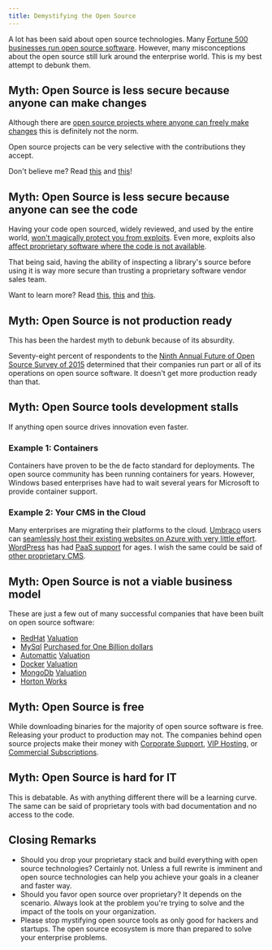 ```yaml
---
title: Demystifying the Open Source
---
```


A lot has been said about open source technologies. Many [Fortune 500 businesses run open source software](http://fortune.com/2010/08/16/how-corporate-america-went-open-source/). However, many misconceptions about the open source still lurk around the enterprise world. This is my best attempt to debunk them.

## Myth: Open Source is less secure because anyone can make changes  
Although there are [open source projects where anyone can freely make changes](https://www.wikipedia.org/) this is definitely not the norm.  

Open source projects can be very selective with the contributions they accept.  

Don't believe me? Read [this](https://lkml.org/lkml/2012/12/23/75?cm_mc_uid=71870513194014591758915&cm_mc_sid_50200000=1459175891) and [this](http://lkml.iu.edu/hypermail/linux/kernel/1510.3/02866.html)!  

## Myth: Open Source is less secure because anyone can see the code  
Having your code open sourced, widely reviewed, and used by the entire world, [won't magically protect you from exploits](http://heartbleed.com/). Even more, exploits also [affect proprietary software where the code is not available](https://www.theiphonewiki.com/wiki/Jailbreak_Exploits).  

That being said, having the ability of inspecting a library's source before using it is way more secure than trusting a proprietary software vendor sales team.  

Want to learn more? Read [this](http://www.dwheeler.com/secure-programs/Secure-Programs-HOWTO/open-source-security.html), [this](https://en.wikipedia.org/wiki/Open-source_software_security) and [this](https://www.ibm.com/developerworks/mydeveloperworks/blogs/6e6f6d1b-95c3-46df-8a26-b7efd8ee4b57/entry/is_open_source_software_less_secure230?lang=en).  

## Myth: Open Source is not production ready  
This has been the hardest myth to debunk because of its absurdity.  

Seventy-eight percent of respondents to the [Ninth Annual Future of Open Source Survey of 2015](https://www.blackducksoftware.com/future-of-open-source) determined that their companies run part or all of its operations on open source software. It doesn't get more production ready than that.  

## Myth: Open Source tools development stalls  
If anything open source drives innovation even faster.  

### Example 1: Containers  
Containers have proven to be the de facto standard for deployments. The open source community has been running containers for years. However, Windows based enterprises have had to wait several years for Microsoft to provide container support.  

### Example 2: Your CMS in the Cloud  
Many enterprises are migrating their platforms to the cloud. [Umbraco](http://umbraco.com) users can [seamlessly host their existing websites on Azure with very little effort](https://azure.microsoft.com/en-us/blog/scalable-umbraco-cms-solution-for-azure-web-apps/). [WordPress](https://wordpress.com/) has had [PaaS support](https://wpengine.com/) for ages. I wish the same could be said of [other proprietary CMS](http://www.sitecoreonazure.net/).  

## Myth: Open Source is not a viable business model  
These are just a few out of many successful companies that have been built on open source software:  

- [RedHat](http://www.redhat.com/en/about/company) [Valuation](https://finance.yahoo.com/q/ks?s=RHT)  
- [MySql](http://www.mysql.com/about/) [Purchased for One Billion dollars](http://techcrunch.com/2008/01/16/sun-picks-up-mysql-for-1-billion-open-source-is-a-legitimate-business-model/)  
- [Automattic](https://automattic.com/about/) [Valuation](http://blogs.wsj.com/venturecapital/2014/05/05/automattic-valued-at-1-16-billion-says-it-doesnt-need-ipo/)  
- [Docker](https://www.docker.com/company) [Valuation](http://www.forbes.com/sites/mikekavis/2015/07/16/5-reasons-why-docker-is-a-billion-dollar-company/#6591791619c5)  
- [MongoDb](https://www.mongodb.com/company) [Valuation](http://blogs.wsj.com/digits/2015/01/14/big-data-startup-mongodb-now-valued-at-1-6-bililon/)  
- [Horton Works](http://hortonworks.com/about-us/quick-facts/)  

## Myth: Open Source is free  
While downloading binaries for the majority of open source software is free. Releasing your product to production may not. The companies behind open source projects make their money with [Corporate Support](http://www.cnet.com/news/nginx-tries-converting-web-server-popularity-into-money/), [VIP Hosting](http://www.labnol.org/internet/blogging/how-wordpress-makes-money/7576/), or [Commercial Subscriptions](http://www.businessinsider.com/docker-introduces-commercial-subscription-plan-2015-6).  

## Myth: Open Source is hard for IT  
This is debatable. As with anything different there will be a learning curve. The same can be said of proprietary tools with bad documentation and no access to the code.  

## Closing Remarks  
- Should you drop your proprietary stack and build everything with open source technologies? Certainly not. Unless a full rewrite is imminent and open source technologies can help you achieve your goals in a cleaner and faster way.  
- Should you favor open source over proprietary? It depends on the scenario. Always look at the problem you're trying to solve and the impact of the tools on your organization.  
- Please stop mystifying open source tools as only good for hackers and startups. The open source ecosystem is more than prepared to solve your enterprise problems.  
